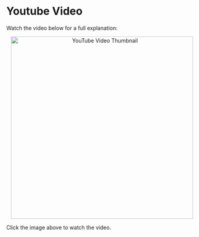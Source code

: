 # Youtube Video
Watch the video below for a full explanation:

<p align="center">
  <a href="https://www.youtube.com/watch?My29nYdjoqI" target="_blank">
    <img src="https://img.youtube.com/vi/My29nYdjoqI/0.jpg" alt="YouTube Video Thumbnail" width="480" />
  </a>
</p>

Click the image above to watch the video.


